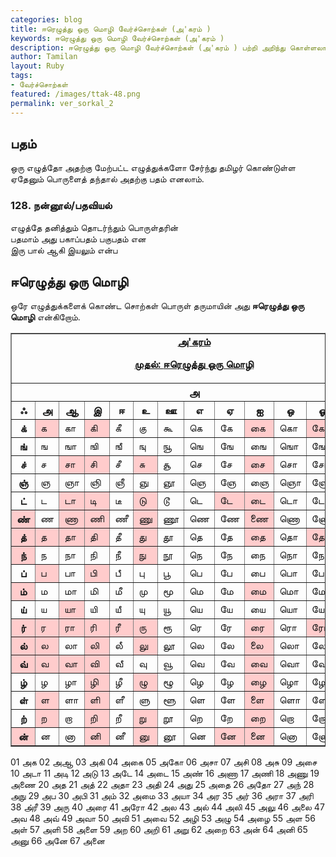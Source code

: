 ```yaml
---  
categories: blog  
title: ஈரெழுத்து ஒரு மொழி வேர்ச்சொற்கள் (அ'கரம் )
keywords: ஈரெழுத்து ஒரு மொழி வேர்ச்சொற்கள் (அ'கரம் )
description: ஈரெழுத்து ஒரு மொழி வேர்ச்சொற்கள் (அ'கரம் ) பற்றி அறிந்து கொள்ளலாம்.  
author: Tamilan  
layout: Ruby  
tags:  
- வேர்ச்சொற்கள்  
featured: /images/ttak-48.png  
permalink: ver_sorkal_2
---  
```


## பதம்  
ஒரு எழுத்தோ அதற்கு மேற்பட்ட எழுத்துக்களோ சேர்ந்து தமிழர் கொண்டுள்ள ஏதேனும் பொருளைத் தந்தால் அதற்கு பதம் எனலாம்.  
  

### 128. நன்னூல்/பதவியல்  
எழுத்தே தனித்தும் தொடர்ந்தும் பொருள்தரின்  
பதமாம் அது பகாப்பதம் பகுபதம் என  
இரு பால் ஆகி இயலும் என்ப  
  

## ஈரெழுத்து ஒரு மொழி  
ஒரே எழுத்துக்களைக் கொண்ட சொற்கள் பொருள் தருமாயின் அது **ஈரெழுத்து ஒரு மொழி** என்கிறோம்.  
  
<table border="1" cellpadding="0" cellspacing="0">
<tbody>
<tr>
<td colspan="13" rowspan="1" align="center" valign="top"><u><b>அ'கரம்

முதல்: </b></u><u><b>ஈரெழுத்து ஒரு மொழி</b></u><br>
</td>
</tr>
<tr>
<th colspan="13" rowspan="1">அ</th>
</tr>
<tr>
<th>ஃ </th>
<th>அ</th>
<th>ஆ</th>
<th>இ</th>
<th>ஈ</th>
<th>உ</th>
<th>ஊ</th>
<th>எ</th>
<th>ஏ</th>
<th>ஐ</th>
<th>ஒ</th>
<th>ஓ</th>
<th>ஔ</th>
</tr>
<tr>
<th>க்</th>
<td bgcolor="#ffcccc">க</td>
<td>கா</td>
<td bgcolor="#ffcccc">கி</td>
<td>கீ</td>
<td>கு</td>
<td>கூ</td>
<td>கெ</td>
<td>கே</td>
<td bgcolor="#ffcccc">கை</td>
<td>கொ</td>
<td bgcolor="#ffcccc">கோ</td>
<td>கௌ</td>
</tr>
<tr>
<th>ங்</th>
<td>ங</td>
<td>ஙா</td>
<td>ஙி</td>
<td>ஙீ</td>
<td>ஙு</td>
<td>ஙூ</td>
<td>ஙெ</td>
<td>ஙே</td>
<td>ஙை</td>
<td>ஙொ</td>
<td>ஙோ</td>
<td>ஙௌ</td>
</tr>
<tr>
<th>ச்</th>
<td>ச</td>
<td bgcolor="#ffcccc">சா</td>
<td bgcolor="#ffcccc">சி</td>
<td>சீ</td>
<td bgcolor="#ffcccc">சு</td>
<td>சூ</td>
<td>செ</td>
<td>சே</td>
<td bgcolor="#ffcccc">சை</td>
<td>சொ</td>
<td>சோ</td>
<td>சௌ</td>
</tr>
<tr>
<th>ஞ்</th>
<td>ஞ</td>
<td>ஞா</td>
<td>ஞி</td>
<td>ஞீ</td>
<td>ஞு</td>
<td>ஞூ</td>
<td>ஞெ</td>
<td>ஞே</td>
<td>ஞை</td>
<td>ஞொ</td>
<td>ஞோ</td>
<td>ஞௌ</td>
</tr>
<tr>
<th>ட்</th>
<td>ட</td>
<td bgcolor="#ffcccc">டா</td>
<td bgcolor="#ffcccc">டி</td>
<td>டீ</td>
<td bgcolor="#ffcccc">டு</td>
<td>டூ</td>
<td>டெ</td>
<td bgcolor="#ffcccc">டே</td>
<td bgcolor="#ffcccc">டை</td>
<td>டொ</td>
<td>டோ</td>
<td>டௌ</td>
</tr>
<tr>
<th bgcolor="#ffcccc">ண்</th>
<td>ண</td>
<td bgcolor="#ffcccc">ணா</td>
<td bgcolor="#ffcccc">ணி</td>
<td>ணீ</td>
<td bgcolor="#ffcccc">ணு</td>
<td>ணூ</td>
<td>ணெ</td>
<td>ணே</td>
<td bgcolor="#ffcccc">ணை</td>
<td>ணொ</td>
<td>ணோ</td>
<td>ணௌ</td>
</tr>
<tr>
<th bgcolor="#ffcccc">த்</th>
<td bgcolor="#ffcccc">த</td>
<td bgcolor="#ffcccc">தா</td>
<td bgcolor="#ffcccc">தி</td>
<td>தீ</td>
<td bgcolor="#ffcccc">து</td>
<td>தூ</td>
<td>தெ</td>
<td>தே</td>
<td bgcolor="#ffcccc">தை</td>
<td>தொ</td>
<td bgcolor="#ffcccc">தோ</td>
<td>தௌ</td>
</tr>
<tr>
<th bgcolor="#ffcccc">ந்</th>
<td>ந</td>
<td>நா</td>
<td>நி</td>
<td>நீ</td>
<td bgcolor="#ffcccc">நு</td>
<td>நூ</td>
<td>நெ</td>
<td>நே</td>
<td>நை</td>
<td>நொ</td>
<td>நோ</td>
<td>நௌ</td>
</tr>
<tr>
<th>ப்</th>
<td bgcolor="#ffcccc">ப</td>
<td>பா</td>
<td bgcolor="#ffcccc">பி</td>
<td>பீ</td>
<td>பு</td>
<td>பூ</td>
<td>பெ</td>
<td>பே</td>
<td>பை</td>
<td>பொ</td>
<td>போ</td>
<td>பௌ</td>
</tr>
<tr>
<th bgcolor="#ffcccc">ம்</th>
<td>ம</td>
<td>மா</td>
<td>மி</td>
<td>மீ</td>
<td>மு</td>
<td>மூ</td>
<td>மெ</td>
<td>மே</td>
<td bgcolor="#ffcccc">மை</td>
<td>மொ</td>
<td>மோ</td>
<td>மௌ</td>
</tr>
<tr>
<th>ய்</th>
<td>ய</td>
<td bgcolor="#ffcccc">யா</td>
<td>யி</td>
<td>யீ</td>
<td>யு</td>
<td>யூ</td>
<td>யெ</td>
<td>யே</td>
<td>யை</td>
<td>யொ</td>
<td>யோ</td>
<td>யௌ</td>
</tr>
<tr>
<th bgcolor="#ffcccc">ர்</th>
<td bgcolor="#ffcccc">ர</td>
<td bgcolor="#ffcccc">ரா</td>
<td bgcolor="#ffcccc">ரி</td>
<td bgcolor="#ffcccc">ரீ</td>
<td bgcolor="#ffcccc">ரு</td>
<td>ரூ</td>
<td>ரெ</td>
<td>ரே</td>
<td bgcolor="#ffcccc">ரை</td>
<td>ரொ</td>
<td bgcolor="#ffcccc">ரோ</td>
<td>ரௌ</td>
</tr>
<tr>
<th bgcolor="#ffcccc">ல்</th>
<td bgcolor="#ffcccc">ல</td>
<td>லா</td>
<td bgcolor="#ffcccc">லி</td>
<td>லீ</td>
<td bgcolor="#ffcccc">லு</td>
<td>லூ</td>
<td>லெ</td>
<td>லே</td>
<td bgcolor="#ffcccc">லை</td>
<td>லொ</td>
<td>லோ</td>
<td>லௌ</td>
</tr>
<tr>
<th bgcolor="#ffcccc">வ்</th>
<td bgcolor="#ffcccc">வ</td>
<td bgcolor="#ffcccc">வா</td>
<td bgcolor="#ffcccc">வி</td>
<td>வீ</td>
<td>வு</td>
<td>வூ</td>
<td>வெ</td>
<td>வே</td>
<td bgcolor="#ffcccc">வை</td>
<td>வொ</td>
<td>வோ</td>
<td>வௌ</td>
</tr>
<tr>
<th>ழ்</th>
<td>ழ</td>
<td>ழா</td>
<td bgcolor="#ffcccc">ழி</td>
<td>ழீ</td>
<td bgcolor="#ffcccc">ழு</td>
<td>ழூ</td>
<td>ழெ</td>
<td>ழே</td>
<td bgcolor="#ffcccc">ழை</td>
<td>ழொ</td>
<td>ழோ</td>
<td>ழௌ</td>
</tr>
<tr>
<th>ள்</th>
<td bgcolor="#ffcccc">ள</td>
<td>ளா</td>
<td bgcolor="#ffcccc">ளி</td>
<td>ளீ</td>
<td>ளு</td>
<td>ளூ</td>
<td>ளெ</td>
<td>ளே</td>
<td bgcolor="#ffcccc">ளை</td>
<td>ளொ</td>
<td>ளோ</td>
<td>ளௌ</td>
</tr>
<tr>
<th>ற்</th>
<td bgcolor="#ffcccc">ற</td>
<td>றா</td>
<td bgcolor="#ffcccc">றி</td>
<td>றீ</td>
<td bgcolor="#ffcccc">று</td>
<td>றூ</td>
<td>றெ</td>
<td>றே</td>
<td bgcolor="#ffcccc">றை</td>
<td>றொ</td>
<td>றோ</td>
<td>றௌ</td>
</tr>
<tr>
<th bgcolor="#ffcccc">ன்</th>
<td>ன</td>
<td>னா</td>
<td bgcolor="#ffcccc">னி</td>
<td>னீ</td>
<td bgcolor="#ffcccc">னு</td>
<td>னூ</td>
<td>னெ</td>
<td bgcolor="#ffcccc">னே</td>
<td bgcolor="#ffcccc">னை</td>
<td>னொ</td>
<td>னோ</td>
<td>னௌ</td>
</tr>
</tbody>
</table>

01 அக
02 அஆ
03 அகி
04 அகை
05 அகோ
06 அசா
07 அசி
08 அசு
09 அசை
10 அடா
11 அடி
12 அடு
13 அடே
14 அடை
15 அண்
16 அணா
17 அணி
18 அணு
19 அணை
20 அத
21 அத்
22 அதா
23 அதி
24 அது
25 அதை
26 அதோ
27 அந்
28 அநு
29 அப
30 அபி
31 அம்
32 அமை
33 அயா
34 அர
35 அர்
36 அரா
37 அரி
38 அ்ரீ
39 அரு
40 அரை
41 அரோ
42 அல
43 அல்
44 அலி
45 அலு
46 அலை
47 அவ
48 அவ்
49 அவா
50 அவி
51 அவை
52 அழி
53 அழு
54 அழை
55 அள
56 அள்
57 அளி
58 அளை
59 அற
60 அறி
61 அறு
62 அறை
63 அன்
64 அனி
65 அனு
66 அனே
67 அனை